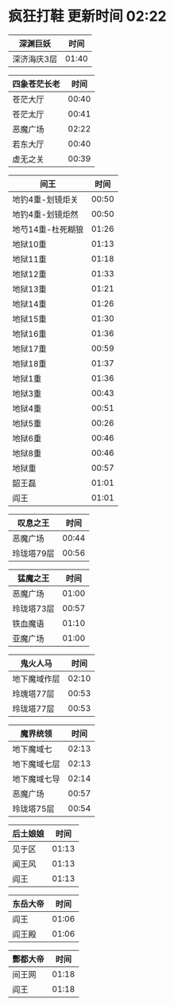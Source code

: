 # 疯狂打鞋 更新时间 02:22

| 深渊巨妖   | 时间    |
|--------|-------|
| 深济海庆3层 | 01:40 |

| 四象苍茫长老   | 时间    |
|--------|-------|
| 苍茫大厅 | 00:40 |
| 苍茫太厅 | 00:41 |
| 恶魔广场 | 02:22 |
| 若东大厅 | 00:40 |
| 虚无之关 | 00:39 |

| 间王   | 时间    |
|--------|-------|
| 地钓4重-划镜炬关 | 00:50 |
| 地钓4重-划镜炬然 | 00:50 |
| 地芍14重-杜死糊狼 | 01:26 |
| 地狱10重 | 01:13 |
| 地狱11重 | 01:18 |
| 地狱12重 | 01:33 |
| 地狱13重 | 01:21 |
| 地狱14重 | 01:26 |
| 地狱15重 | 01:30 |
| 地狱16重 | 01:36 |
| 地狱17重 | 00:59 |
| 地狱18重 | 01:37 |
| 地狱1重 | 01:36 |
| 地狱3重 | 00:43 |
| 地狱4重 | 00:51 |
| 地狱5重 | 00:26 |
| 地狱6重 | 00:46 |
| 地狱8重 | 00:46 |
| 地狱重 | 00:57 |
| 韶王磊 | 01:01 |
| 阎王 | 01:01 |

| 叹息之王   | 时间    |
|--------|-------|
| 恶魔广场 | 00:44 |
| 玲珑塔79层 | 00:56 |

| 猛魔之王   | 时间    |
|--------|-------|
| 恶魔广场 | 01:00 |
| 玲珑塔73层 | 00:57 |
| 铁血魔语 | 01:10 |
| 亚魔广场 | 01:00 |

| 鬼火人马   | 时间    |
|--------|-------|
| 地下魔域作层 | 02:10 |
| 玲瑰塔77层 | 00:53 |
| 玲珑塔77层 | 00:53 |

| 魔界统领   | 时间    |
|--------|-------|
| 地下魔域七 | 02:13 |
| 地下魔域七层 | 02:13 |
| 地下魔域七导 | 02:14 |
| 恶魔广场 | 00:57 |
| 玲珑塔75层 | 00:54 |

| 后土娘娘   | 时间    |
|--------|-------|
| 见于区 | 01:13 |
| 闻王风 | 01:13 |
| 阎王 | 01:13 |

| 东岳大帝   | 时间    |
|--------|-------|
| 阎王 | 01:06 |
| 阎王殿 | 01:06 |

| 酆都大帝   | 时间    |
|--------|-------|
| 间王网 | 01:18 |
| 阎王 | 01:18 |